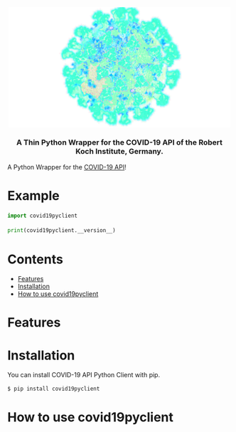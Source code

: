 
<p align="center">
  <img  alt="covid19pyclient" align="center" width="500" src="docs/1.png" />
   <h3 align="center">A Thin Python Wrapper for the COVID-19 API of the Robert Koch Institute, Germany.</h3>
<p>

<!-- <p id="Badges" align="center">
  <a alt="Platform" href="https://pypi.org/project/covid19pyclient/">
    <img alt="PyPI - Python Version" src="https://img.shields.io/pypi/pyversions/covid19pyclient">
  </a>
  <a alt="GH actions" href="https://github.com/NiklasTiede/covid19pyclient/actions">
    <img alt="GitHub Workflow Status" src="https://img.shields.io/github/workflow/status/NiklasTiede/covid19pyclient/Continuos%20Integration">
  </a>
  <a alt="GH Release" href="https://github.com/NiklasTiede/covid19pyclient/releases">
    <img src="https://img.shields.io/github/v/release/NiklasTiede/covid19pyclient" />
  </a>
  <a alt="Codecov" href="https://app.codecov.io/gh/NiklasTiede/covid19pyclient">
    <img src="https://img.shields.io/codecov/c/github/NiklasTiede/covid19pyclient" />
  </a>
</p> -->

A Python Wrapper for the [COVID-19 API]()!

<!-- PYPI-DOCS:START -->

# Example

```python
import covid19pyclient

print(covid19pyclient.__version__)
```

# Contents
- [Features](#features)
- [Installation](#installation)
- [How to use covid19pyclient](#how-to-use-covid19pyclient)

# Features



# Installation

You can install COVID-19 API Python Client with pip.

```python
$ pip install covid19pyclient
```

# How to use covid19pyclient




<!-- PYPI-Docs:END -->

